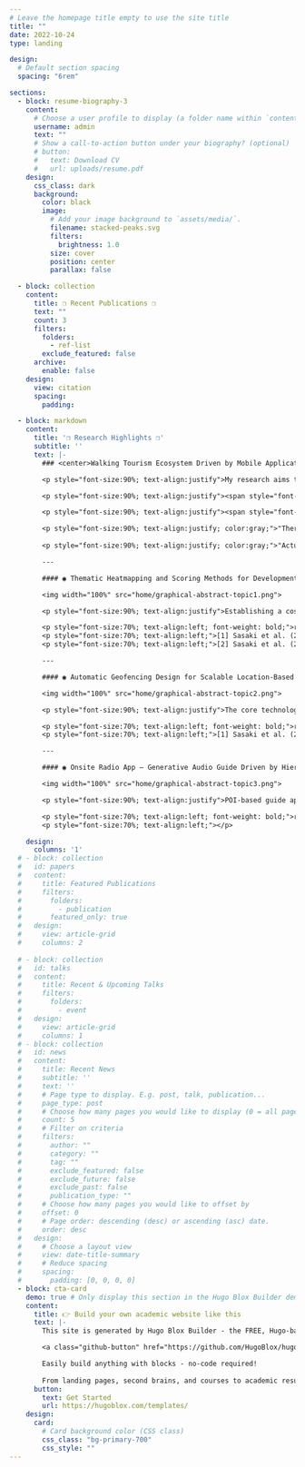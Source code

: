 ```yaml
---
# Leave the homepage title empty to use the site title
title: ""
date: 2022-10-24
type: landing

design:
  # Default section spacing
  spacing: "6rem"

sections:
  - block: resume-biography-3
    content:
      # Choose a user profile to display (a folder name within `content/authors/`)
      username: admin
      text: ""
      # Show a call-to-action button under your biography? (optional)
      # button:
      #   text: Download CV
      #   url: uploads/resume.pdf
    design:
      css_class: dark
      background:
        color: black
        image:
          # Add your image background to `assets/media/`.
          filename: stacked-peaks.svg
          filters:
            brightness: 1.0
          size: cover
          position: center
          parallax: false

  - block: collection
    content:
      title: ❐ Recent Publications ❐
      text: ""
      count: 3
      filters:
        folders:
          - ref-list
        exclude_featured: false
      archive:
        enable: false
    design:
      view: citation
      spacing:
        padding: 

  - block: markdown
    content:
      title: '❐ Research Highlights ❐'
      subtitle: ''
      text: |-
        ### <center>Walking Tourism Ecosystem Driven by Mobile Applications</center>

        <p style="font-size:90%; text-align:justify">My research aims to enhance the ecosystem of destination tourism, contributing to the sustainability of both individuals and local communities.</p>

        <p style="font-size:90%; text-align:justify"><span style="font-weight: bold;">From the Destination Manager's Perspective:</span> Walking tourism has become an attractive option for local businesses. This style of tourism adds value by combining multiple existing regional resources and stories, making it accessible to all regions. Digitalizing walking tourism can accelerate community-led initiatives and provide valuable urban-scale analytics.</p>

        <p style="font-size:90%; text-align:justify"><span style="font-weight: bold;">From the Tourist's Perspective:</span> Walking tourism greatly enhances both personal health and cultural exploration. It is a low-impact exercise that improves cardiovascular health, strengthens muscles, and reduces stress and anxiety. Furthermore, walking allows tourists to deeply engage with their surroundings, fostering genuine interactions with locals and uncovering hidden cultural gems.</p>

        <p style="font-size:90%; text-align:justify; color:gray;">"There is nothing special to visit in my hometown..."</p>
        
        <p style="font-size:90%; text-align:justify; color:gray;">"Actually, the real voyage of discovery consists not in seeking new landscapes, but in having new 'digital' eyes."</p>

        ---

        #### ◉ Thematic Heatmapping and Scoring Methods for Developments of Walking Routes (2021–)

        <img width="100%" src="home/graphical-abstract-topic1.png">

        <p style="font-size:90%; text-align:justify">Establishing a cost-effective digital feedback system that contributes to the development of walking model routes, considering both spots and walking paths, is a challenge in fostering sustainable regional tourism. This study discusses a feedback system that contributes to the evaluation and improvement of existing model routes by mapping tourists’ access (attention) to tourist resources based on the automatic collection and analysis of mobile sensor data, which is standardly equipped on smartphones and other devices.</p>

        <p style="font-size:70%; text-align:left; font-weight: bold;">references:</p>
        <p style="font-size:70%; text-align:left;">[1] Sasaki et al. (2020). Articulated Trajectory Mapping for Reviewing Walking Tours. ISPRS Int. J. Geo-Inf. 9(10):610. <a href="https://doi.org/10.3390/ijgi9100610">https://doi.org/10.3390/ijgi9100610</a></p>
        <p style="font-size:70%; text-align:left;">[2] Sasaki et al. (2023). Mobile Collaborative Heatmapping to Infer Self-Guided Walking Tourists’ Preferences for Geomedia.. ISPRS Int. J. Geo-Inf. 12(7):283. <a href="https://doi.org/10.3390/ijgi12070283">https://doi.org/10.3390/ijgi12070283</a></p>

        ---

        #### ◉ Automatic Geofencing Design for Scalable Location-Based Services (2023–)

        <img width="100%" src="home/graphical-abstract-topic2.png">

        <p style="font-size:90%; text-align:justify">The core technology of proactive location-based services is known as geofencing. Geofencing utilizes virtual boundaries, i.e., geofences, to monitor user’s entry and exit, and then triggers place-related services such as sending coupons and playing audio guides automatically. The purpose of this research is to formulate geofence design problems for tourists' mobility and to develop data-driven computational solutions. These solutions leverage mobile sensor data to comprehend dynamic and complex human mobility patterns.</p>

        <p style="font-size:70%; text-align:left; font-weight: bold;">references:</p>
        <p style="font-size:70%; text-align:left;">[1] Sasaki et al. (2020). Data-Driven Geofencing Design for POI Notifiers Utilizing Genetic Algorithm. ISPRS Int. J. Geo-Inf. 13(6):174. <a href="https://doi.org/10.3390/ijgi13060174">https://doi.org/10.3390/ijgi13060174</a></p>

        ---

        #### ◉ Onsite Radio App — Generative Audio Guide Driven by Hierarchical Geofencing and Large Language Models (2024–)

        <img width="100%" src="home/graphical-abstract-topic3.png">

        <p style="font-size:90%; text-align:justify">POI-based guide applications face challenges in local cities. When walking in areas with fewer notable spots, the opportunities for user interaction decrease, often resulting in silence due to a lack of content. Additionally, some tourists may deviate from the intended routes, disrupting the optimal flow designed to enhance regional experiences. Our proposal, incorporating hierarchical geofencing and conversation generation techniques, provides more flexible and continuous guide interactions through the Onsite Radio App. Simply press the play button, slip your smartphone into your pocket, and start walking. Every step you take will be transformed into captivating storytelling delivered by virtual characters.</p>

        <p style="font-size:70%; text-align:left; font-weight: bold;">references:</p>
        <p style="font-size:70%; text-align:left;"></p>

    design:
      columns: '1'
  # - block: collection
  #   id: papers
  #   content:
  #     title: Featured Publications
  #     filters:
  #       folders:
  #         - publication
  #       featured_only: true
  #   design:
  #     view: article-grid
  #     columns: 2
  
  # - block: collection
  #   id: talks
  #   content:
  #     title: Recent & Upcoming Talks
  #     filters:
  #       folders:
  #         - event
  #   design:
  #     view: article-grid
  #     columns: 1
  # - block: collection
  #   id: news
  #   content:
  #     title: Recent News
  #     subtitle: ''
  #     text: ''
  #     # Page type to display. E.g. post, talk, publication...
  #     page_type: post
  #     # Choose how many pages you would like to display (0 = all pages)
  #     count: 5
  #     # Filter on criteria
  #     filters:
  #       author: ""
  #       category: ""
  #       tag: ""
  #       exclude_featured: false
  #       exclude_future: false
  #       exclude_past: false
  #       publication_type: ""
  #     # Choose how many pages you would like to offset by
  #     offset: 0
  #     # Page order: descending (desc) or ascending (asc) date.
  #     order: desc
  #   design:
  #     # Choose a layout view
  #     view: date-title-summary
  #     # Reduce spacing
  #     spacing:
  #       padding: [0, 0, 0, 0]
  - block: cta-card
    demo: true # Only display this section in the Hugo Blox Builder demo site
    content:
      title: 👉 Build your own academic website like this
      text: |-
        This site is generated by Hugo Blox Builder - the FREE, Hugo-based open source website builder trusted by 250,000+ academics like you.

        <a class="github-button" href="https://github.com/HugoBlox/hugo-blox-builder" data-color-scheme="no-preference: light; light: light; dark: dark;" data-icon="octicon-star" data-size="large" data-show-count="true" aria-label="Star HugoBlox/hugo-blox-builder on GitHub">Star</a>

        Easily build anything with blocks - no-code required!
        
        From landing pages, second brains, and courses to academic resumés, conferences, and tech blogs.
      button:
        text: Get Started
        url: https://hugoblox.com/templates/
    design:
      card:
        # Card background color (CSS class)
        css_class: "bg-primary-700"
        css_style: ""
---
```

